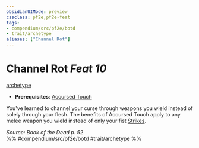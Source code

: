 ```yaml
---
obsidianUIMode: preview
cssclass: pf2e,pf2e-feat
tags:
- compendium/src/pf2e/botd
- trait/archetype
aliases: ["Channel Rot"]
---
```

# Channel Rot  *Feat 10*  
[archetype](rules/traits/archetype.md)  

- **Prerequisites**: [Accursed Touch](compendium/feats/accursed-touch-botd.md)

You've learned to channel your curse through weapons you wield instead of solely through your flesh. The benefits of Accursed Touch apply to any melee weapon you wield instead of only your fist [Strikes](rules/actions/strike.md).

*Source: Book of the Dead p. 52*  
%% #compendium/src/pf2e/botd #trait/archetype %%